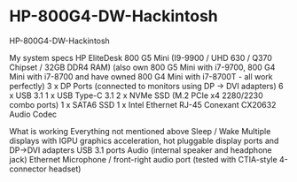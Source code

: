# HP-800G4-DW-Hackintosh
HP-800G4-DW-Hackintosh

My system specs
HP EliteDesk 800 G5 Mini (I9-9900 / UHD 630 / Q370 Chipset / 32GB DDR4 RAM) (also own 800 G5 Mini with i7-9700, 800 G4 Mini with i7-8700 and have owned 800 G4 Mini with i7-8700T - all work perfectly)
3 x DP Ports (connected to monitors using DP -> DVI adapters)
6 x USB 3.1
1 x USB Type-C 3.1
2 x NVMe SSD (M.2 PCIe x4 2280/2230 combo ports)
1 x SATA6 SSD
1 x Intel Ethernet RJ-45
Conexant CX20632 Audio Codec

What is working
Everything not mentioned above
Sleep / Wake
Multiple displays with IGPU graphics acceleration, hot pluggable display ports and DP->DVI adapters
USB 3.1 ports
Audio (internal speaker and headphone jack)
Ethernet
Microphone / front-right audio port (tested with CTIA-style 4-connector headset)
